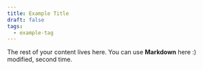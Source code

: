 ```yaml
---
title: Example Title
draft: false
tags:
  - example-tag
---
```

 
The rest of your content lives here. You can use **Markdown** here :)
modified, second time.